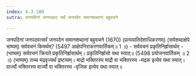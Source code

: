 ```yaml
---
index: 4.3.100
sutra: जनपदिनां जनपदवत् सर्वं जनपदेन समानशब्दानां बहुवचने

---
```

 जनपदिनां जनपदवत्सर्वं जनपदेन समानशब्दानां बहुवचने (1670) (प्रत्ययातिदेशाधिकरणम्) (सर्वशब्दाक्षेपे भाष्यम्) सर्ववचनं किमर्थम्? (5497 आक्षेपनिराकरणवार्तिकम्॥ 1 ॥) - सर्ववचनं प्रकृतिनिर्ह्रासार्थम् - (भाष्यम्) सर्ववचनं क्रियते प्रकृतिनिर्ह्रासार्थम्। प्रकृतिनिर्ह्रासो यथा स्यात्॥ (5498 प्रयोजनवार्तिकम् ॥ 2 ॥) (भाष्यम्) तच्च मद्रवृज्यर्थं द्रष्टव्यम्। माद्रो भक्तिरस्य माद्रौ वा भक्तिरस्य -मद्रक इत्येव यथा स्यात्। वार्ज्यो भक्तिरस्य वार्ज्यौ वा भक्तिरस्य -वृजिक इत्येव यथा स्यात्॥ 